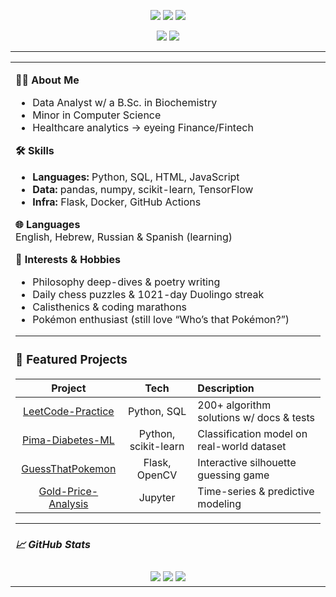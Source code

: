 <!-- BADGES: build status, languages -->
<p align="center">
  <a href="https://github.com/YosefMend/leetcode-practice"><img src="https://img.shields.io/badge/LeetCode–Practice-blue?logo=leetcode&style=flat-square"/></a>
  <a href="https://github.com/YosefMend/Pima-Diabetes-ML"><img src="https://img.shields.io/badge/Pima–Diabetes–ML-red?logo=tensorflow&style=flat-square"/></a>
  <a href="https://github.com/YosefMend/GuessThatPokemon"><img src="https://img.shields.io/badge/GuessThatPokemon-green?logo=python&style=flat-square"/></a>
</p>

<div align="center">
  <a href="https://linkedin.com/in/yosef-mendelson"><img src="https://img.shields.io/badge/LinkedIn–YosefMend-blue?logo=linkedin&style=flat-square"/></a>
  <a href="mailto:yosefmendelson28@gmail.com"><img src="https://img.shields.io/badge/Email–yosefmendelson28@gmail.com-grey?logo=gmail&style=flat-square"/></a>
</div>

---

<table width="100%">
  <tr>
    <td width="30%" valign="top">

**👨‍🔬 About Me**  
- Data Analyst w/ a B.Sc. in Biochemistry  
- Minor in Computer Science  
- Healthcare analytics → eyeing Finance/Fintech  

**🛠️ Skills**  
- **Languages:** Python, SQL, HTML, JavaScript  
- **Data:** pandas, numpy, scikit-learn, TensorFlow  
- **Infra:** Flask, Docker, GitHub Actions  

**🌐 Languages**  
English, Hebrew, Russian & Spanish (learning)  


**🎯 Interests & Hobbies**  
- Philosophy deep-dives & poetry writing  
- Daily chess puzzles & 1021-day Duolingo streak  
- Calisthenics & coding marathons  
- Pokémon enthusiast (still love “Who’s that Pokémon?”)

---

### 📂 Featured Projects

| Project | Tech | Description |
|:-------:|:----:|:-----------|
| [LeetCode-Practice](https://github.com/YosefMend/leetcode-practice) | Python, SQL | 200+ algorithm solutions w/ docs & tests |
| [Pima-Diabetes-ML](https://github.com/YosefMend/Pima-Diabetes-ML) | Python, scikit-learn | Classification model on real-world dataset |
| [GuessThatPokemon](https://github.com/YosefMend/GuessThatPokemon) | Flask, OpenCV | Interactive silhouette guessing game |
| [Gold-Price-Analysis](https://github.com/YosefMend/Gold-Price-Data-Analysis) | Jupyter | Time-series & predictive modeling |

---

##### 📈 GitHub Stats
<div align="center">
  <img src="https://github-profile-summary-cards.vercel.app/api/cards/profile-details?username=YosefMend&theme=github_dark" />
  <img src="https://github-profile-summary-cards.vercel.app/api/cards/stats?username=YosefMend&theme=github_dark" />
  <img src="https://github-profile-summary-cards.vercel.app/api/cards/productive-time?username=YosefMend&theme=github_dark" />
</div>

  </tr>
</table>
